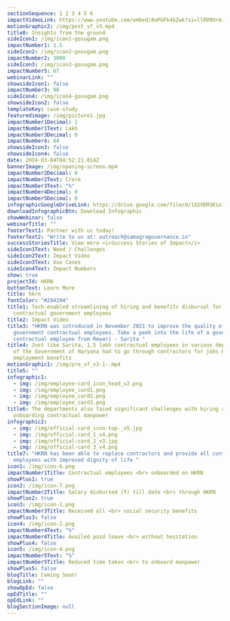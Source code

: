 ```yaml
---
sectionSequence: 1 2 3 4 5 6
impactVideoLink: https://www.youtube.com/embed/AoPGFk4bZwk?si=llRO9UrmietJpc-A
motionGraphic2: /img/post_vf_v3.mp4
title8: Insights from the ground
sideIcon1: /img/icon1-gosugam.png
impactNumber1: 1.5
sideIcon2: /img/icon2-gosugam.png
impactNumber2: 3000
sideIcon3: /img/icon3-gosugam.png
impactNumber5: 67
webinarLink: ""
showsideIcon1: false
impactNumber3: 90
sideIcon4: /img/icon4-gosugam.png
showsideIcon2: false
templateKey: case-study
featuredimage: /img/picture1.jpg
impactNumber1Decimal: 1
impactNumber1Text: Lakh
impactNumber3Decimal: 0
impactNumber4: 84
showsideIcon3: false
showsideIcon4: false
date: 2024-03-04T04:52:21.014Z
bannerImage: /img/opening-screen.mp4
impactNumber2Decimal: 0
impactNumber2Text: Crore
impactNumber3Text: "%"
impactNumber4Decimal: 0
impactNumber5Decimal: 0
infographicGoogleDriveLink: https://drive.google.com/file/d/1X2XEM3Kin7WD9Mw_l3ag-1SCo6gMsQ8S/view?usp=sharing
downloadInfographicBtn: Download Infographic
showWebinar: false
webinarTitle: ""
footerText1: Partner with us today!
footerText2: "Write to us at: outreach@samagragovernance.in"
successStoriesTitle: View more <i>Success Stories of Impact</i>
sideIcon1Text: Need / Challenges
sideIcon2Text: Impact Video
sideIcon3Text: Use Cases
sideIcon4Text: Impact Numbers
show: true
projectId: HKRN
buttonText: Learn More
title: hkrn
fontColor: "#294294"
title1: Tech-enabled streamlining of hiring and benefits disbursal for
  contractual government employees
title2: Impact Video
title3: "HKRN was introduced in November 2021 to improve the quality of life of
  government contractual employees. Take a peek into the life of a government
  contractual employee from Rewari - Sarita "
title4: Just like Sarita, 1.5 lakh contractual employees in various departments
  of the Government of Haryana had to go through contractors for jobs &
  employment benefits
motionGraphic1: /img/pre_vf_v3-1-.mp4
title5: ""
infographic1:
  - img: /img/employee-card_icon_head_v2.png
  - img: /img/employee_card1.png
  - img: /img/employee_card2.png
  - img: /img/employee_card3.png
title6: The departments also faced significant challenges with hiring and
  onboarding contractual manpower
infographic2:
  - img: /img/official-card_icon-top-_v5.jpg
  - img: /img/official-card_1_v4.png
  - img: /img/official-card_2_v3.jpg
  - img: /img/official-card_3_v4.png
title7: "HKRN has been able to replace contractors and provide all contractual
  employees with improved dignity of life "
icon1: /img/icon-6.png
impactNumber1Title: Contractual employees <br> onboarded on HKRN
showPlus1: true
icon2: /img/icon-7.png
impactNumber2Title: Salary disbursed (₹) till date <br> through HKRN
showPlus2: true
icon3: /img/icon-1.png
impactNumber3Title: Received all <br> social security benefits
showPlus3: false
icon4: /img/icon-2.png
impactNumber4Text: "%"
impactNumber4Title: Availed paid leave <br> without hesitation
showPlus4: false
icon5: /img/icon-4.png
impactNumber5Text: "%"
impactNumber5Title: Reduced time taken <br> to onboard manpower
showPlus5: false
blogTitle: Coming Soon!
blogLink: ""
showOpEd: false
opEdTitle: ""
opEdLink: ""
blogSectionImage: null
---
```

